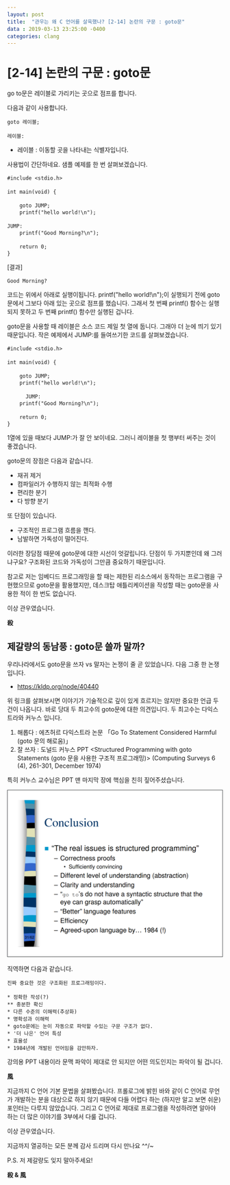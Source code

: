 ```yaml
---
layout: post
title:  "관우는 왜 C 언어를 살육했나? [2-14] 논란의 구문 : goto문"
data : 2019-03-13 23:25:00 -0400
categories: clang
---
```



# [2-14] 논란의 구문 : goto문

go to문은 레이블로 가리키는 곳으로 점프를 합니다.

다음과 같이 사용합니다.


```
goto 레이블;

레이블:
```




*   레이블 : 이동할 곳을 나타내는 식별자입니다.

사용법이 간단하네요. 샘플 예제를 한 번 살펴보겠습니다.


```
#include <stdio.h>

int main(void) {
	
	goto JUMP;
	printf("hello world!\n");
	
JUMP:
	printf("Good Morning?\n");
	
	return 0;
}
```


[결과]


```
Good Morning?
```


코드는 위에서 아래로 실행이됩니다. printf("hello world!\n");이 실행되기 전에 goto문에서 그보다 아래 있는 곳으로 점프를 했습니다. 그래서 첫 번째 printf() 함수는 실행되지 못하고 두 번째 printf() 함수만 실행된 겁니다.

goto문을 사용할 때 레이블은 소스 코드 제일 첫 열에 둡니다. 그래야 더 눈에 띄기 있기 때문입니다. 작은 예제에서 JUMP:를 들여쓰기한 코드를 살펴보겠습니다.


```
#include <stdio.h>

int main(void) {
	
	goto JUMP;
	printf("hello world!\n");
	
      JUMP:
	printf("Good Morning?\n");
	
	return 0;
}
```


1열에 있을 때보다 JUMP:가 잘 안 보이네요. 그러니 레이블을 첫 행부터 써주는 것이 좋겠습니다.

goto문의 장점은 다음과 같습니다.



*   재귀 제거
*   컴파일러가 수행하지 않는 최적화 수행
*   편리한 분기
*   다 방향 분기

또 단점이 있습니다.



*   구조적인 프로그램 흐름을 깬다.
*   남발하면 가독성이 떨어진다.

이러한 장담점 때문에 goto문에 대한 시선이 엇갈립니다. 단점이 두 가지뿐인데 왜 그러냐구요? 구조화된 코드와 가독성이 그만큼 중요하기 때문입니다.

참고로 저는 임베디드 프로그래밍을 할 때는 제한된 리소스에서 동작하는 프로그램을 구현했으므로 goto문을 활용했지만, 데스크탑 애틀리케이션을 작성할 때는 goto문을 사용한 적이 한 번도 없습니다.

이상 관우였습니다.

**殺**


## 제갈량의 동남풍 : goto문 쓸까 말까?

우리나라에서도 goto문을 쓰자 vs 말자는 논쟁이 줄 곧 있었습니다. 다음 그중 한 논쟁입니다.



*   https://kldp.org/node/40440

위 링크를 살펴보시면 이야기가 기술적으로 깊이 있게 흐르지는 않지만 중요한 언급 두 건이 나옵니다. 바로 당대 두 최고수의 goto문에 대한 의견입니다. 두 최고수는 다익스트라와 커누스 입니다.



1. 해롭다 : 에츠허르 다익스트라 논문 「Go To Statement Considered Harmful (goto 문의 해로움)」
2. 잘 쓰자 : 도널드 커누스 PPT  <Structured Programming with goto Statements (goto 문을 사용한 구조적 프로그래밍)> (Computing Surveys 6 (4), 261-301, December 1974)

특히 커누스 교수님은 PPT 맨 마지막 장에 핵심을 친히 짚어주셨습니다.


![커누스 교수님의 PPT 맨 마지막 장](/assets/images/clang2-14-1.png)


직역하면 다음과 같습니다.


```
진짜 중요한 것은 구조화된 프로그래밍이다.

* 정확한 작성(?)
** 충분한 확신
* 다른 수준의 이해력(추상화)
* 명확성과 이해력
* goto문에는 눈이 자동으로 파악할 수있는 구문 구조가 없다.
* '더 나은' 언어 특성
* 효율성
* 1984년에 개발된 언어임을 감안하자.
```


강의용 PPT 내용이라 문맥 파악이 제대로 안 되지만 어떤 의도인지는 파악이 될 겁니다.

**風**

지금까지 C 언어 기본 문법을 살펴봤습니다. 프롤로그에 밝힌 바와 같이 C 언어로 무언가 개발하는 분을 대상으로 하지 않기 때문에 다들 어렵다 하는 (하지만 알고 보면 쉬운) 포인터는 다루지 않았습니다. 그리고 C 언어로 제대로 프로그램을 작성하려면 알아야 하는 더 많은 이야기를 3부에서 다룰 겁니다.

이상 관우였습니다.

지금까지 열공하는 모든 분께 감사 드리며 다시 만나요 ^^/~

P.S. 저 제갈량도 잊지 말아주세요!

**殺 & 風**

